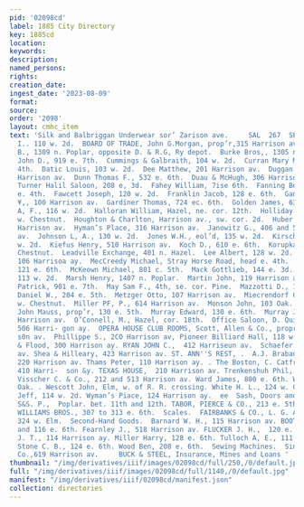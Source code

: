 ```yaml
---
pid: '02098cd'
label: 1885 City Directory
key: 1885cd
location: 
keywords: 
description: 
named_persons: 
rights: 
creation_date: 
ingest_date: '2023-08-09'
format: 
source: 
order: '2098'
layout: cmhc_item
text: 'Silk and Balbriggan Underwear sor’ Zarison ave.     SAL  267  SEW     Bertolini
  I.. 110 w. 2d.  BOARD OF TRADE, John G.Morgan, prop’r,315 Harrison av  Bown Joseph
  B., 1309 n. Poplar, opposite D. & R.G, Ry depot.  Burke Bros,, 1305 n. Poplar.  Cox
  John D., 919 e. 7th.  Cummings & Galbraith, 104 w. 2d.  Curran Mary Mrs., head e.
  4th.  Datic Louis, 103 w. 2d.  Dee Matthew, 201 Harrison av.  Duggan Martin. 413
  Harrison av.  Dunn Thomas F., 532 e. 6th.  Duau & McHugh, 306 Harrison av.  Bast
  Turner Halil Saloon, 208 e, 3d.  Fahey William, 7ise 6th.  Fanning Bernard, 423
  e. 4th.  Fawcett Joseph, 120 w. 2d.  Franklin Jacob, 128 e. 6th.  Gando!lph Charles
  ¥,, 100 Harrison av.  Gardiner Thomas, 724 ec. 6th.  Golden James, 632 e. 5th.  Grundel
  A, F., 116 w. 2d.  Halloran William, Hazel, ne. cor. 12th.  Holliday William, 139
  w. Chestnut.  Houghton & Charlton, Harrison av., sw. cor. 2d.  Huber Rudolph, 109
  Harrison av.  Hyman’s Place, 316 Harrison av.  Janowitz G., 406 and 519 Harrison
  av.  Johnson L, A., 130 w. 2d.  Jones W.H., eol’d, 135 w. 2d.  Kirsch William, 144
  w. 2d.  Kiefus Henry, 510 Harrison av.  Koch D., 610 e. 6th.  Korupkat E., 322 w.
  Chestnut.  Leadville Exchange, 401 n. Hazel.  Lee Albert, 128 w. 2d.  Loeb Ben,
  106 Harrisoa ay.  MecCreedy Michael, Stray Horse Road, head e. 4th.  McGonigle Frank,
  121 e. 6th.  McKeown Michael, 801 c. 5th.  Mack Gottlieb, 144 e. 3d.  Mack Jacob,
  113 w. 2d.  Marsh Henry, 1407 n. Poplar.  Martin John, 119 Harrison av.  Martin
  Patrick, 901 e. 7th.  May Sam F., 4th, se. cor. Pine.  Mazzotti D., 108 w. 2d.  Meskill
  Daniel W., 204 e. 5th.  Metzger Otto, 107 Harrison av.  Miecrendorf Charles, 214
  w. Chestnut.  Miller PF, P., 614 Harrison av.  Monson John, 103 Oak.  Mozart Hall,
  John Mauss, prop’r, 130 e. 5th.  Murray Edward, 130 e. 6th.  Murray James, 32614
  Harrison av.  O’Connell, M., Hazel, cor. 18th.  Office Saloon, D. Quinn, prop’r,
  506 Harri- gon ay.  OPERA HOUSE CLUB ROOMS, Scott, Allen & Co., propr’s, 310 Harri-
  s0n av.  Phillippe S., 2CO Harrison av, Pioneer Billiard Hall, 118 w. 2d. Riley
  & Flood, 300 Harrison ay. RYAN JOHN C.,  412 Harriseun av.  Schaefer Fred, 214 Harrison
  av. Shea & Hilleary, 423 Harrison av. ST. ANN''S REST, .  A.J. Brabant, prop’r,
  220 Harrison av. Thams Peter, 110 Harrison ay. . The Boston, C. Catfrey, prop’r,
  410 Harri-  son &y. TEXAS HOUSE,  210 Harrison av. Trenkenshuh Phil, 124 w. 2d.
  Visscher C. & Co., 212 and 513 Harrison av. Ward James, 800 e. 6th. Wenger R., 126
  Oak. . Wescott John, Elm, w. of R. R. crossing. White H. L., 124 w. Chestnut. Winnie
  Jeff, 114 w. 2d. Wyman’s Piace, 124 Harrison ay.  ee  Sash, Doors and Blinds.  CGUTSHALL
  S&S. P.,  Poplar. bet. 11th and 12th. TABOR, PIERCE & CO., 213 e. 5th, cor. Poplar.
  WILLIAMS BROS., 307 to 313 e. 6th.  Scales.  FAIRBANKS & CO., L. G. Aunt, agt.,
  324 w. Elm.  Second-Hand Goods.  Barnard W. H., 115 Harrison av. BOOTH & DENMAN,  114
  and 116 e. 6th. Fearnley J., 518 Harrison av. FLUCKER J. H.,  120 e. 6th. Gates
  J. T., 114 Harrison ay. Miller Harry, 128 e. 6th. Tulloch A, E., 111 Harrison av.
  Stone C. B., 124 e. 6th. Wood Ben, 208 e. 6th.  Sewing Machines.  Singer Manufacturing
  Co.,619 Harrison av.     BUCK & STEEL, Insurance, Mines and Loans '
thumbnail: "/img/derivatives/iiif/images/02098cd/full/250,/0/default.jpg"
full: "/img/derivatives/iiif/images/02098cd/full/1140,/0/default.jpg"
manifest: "/img/derivatives/iiif/02098cd/manifest.json"
collection: directories
---
```

